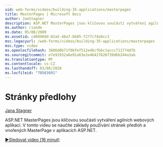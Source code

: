 ```yaml
---
uid: web-forms/videos/building-35-applications/masterpages
title: MasterPages | Microsoft Docs
author: JoeStagner
description: ASP.NET MasterPages jsou klíčovou součástí vytváření agilních webových aplikací. Toto video demonstruje základy použití stránek předloh a vnořených MasterPage v...
ms.author: riande
ms.date: 05/08/2009
ms.assetid: cd6890dd-02a5-48a7-bb05-f277c74a9cc3
msc.legacyurl: /web-forms/videos/building-35-applications/masterpages
msc.type: video
ms.openlocfilehash: 3886d8b71f0bfef512e46cfb6c1accc711774d7b
ms.sourcegitcommit: e7e91932a6e91a63e2e46417626f39d6b244a3ab
ms.translationtype: MT
ms.contentlocale: cs-CZ
ms.lasthandoff: 03/06/2020
ms.locfileid: "78563691"
---
```

# <a name="masterpages"></a>Stránky předlohy

[Jana Stagner](https://github.com/JoeStagner)

ASP.NET MasterPages jsou klíčovou součástí vytváření agilních webových aplikací. V tomto videu se naučíte základy používání stránek předloh a vnořených MasterPage v aplikacích ASP.NET.

[&#9654;Sledovat video (16 minut)](https://channel9.msdn.com/Blogs/ASP-NET-Site-Videos/masterpages)
